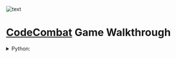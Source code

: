 <picture>
  <source media="(prefers-color-scheme: dark)" srcset="https://user-images.githubusercontent.com/114851245/197361567-2ad617b1-fdaa-49ca-800f-a345f158ff7c.png">
  <source media="(prefers-color-scheme: light)" srcset="https://user-images.githubusercontent.com/114851245/197361566-35a462cd-337b-4d2f-b60f-ca0d88e072de.png">
  <img alt="text" src="https://user-images.githubusercontent.com/114851245/197361566-35a462cd-337b-4d2f-b60f-ca0d88e072de.png">
</picture>

# [CodeCombat](https://codecombat.com/) Game Walkthrough

<details><summary>Python:</summary>
<p>

  * Battle Scripts: [Hozaifa](https://github.com/AmmFed/CodeCombat-GameWalkthrough/blob/main/Languages/Python/hozaifa-battles.py) - [Amar](https://github.com/AmmFed/CodeCombat-GameWalkthrough/blob/main/Languages/Python/amar-battles.py)
  * Levels: [Hozaifa](https://github.com/AmmFed/CodeCombat-GameWalkthrough/blob/main/Languages/Python/hozaifa-levels.py) - [Amar](https://github.com/AmmFed/CodeCombat-GameWalkthrough/blob/main/Languages/Python/amar-levels.py)
  * Notes: [Gloss1](https://www.w3schools.com/python/python_ref_glossary.asp) - [Gloss2](https://docs.python.org/3/glossary.html) - [Style1](https://realpython.com/python-pep8/#tips-and-tricks-to-help-ensure-your-code-follows-pep-8) - [Style2](https://stackoverflow.blog/2021/12/23/best-practices-for-writing-code-comments/)

</p>
</details>
